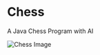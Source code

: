 # Chess
A Java Chess Program with AI

![Chess Image](https://res.cloudinary.com/ddwqqjmyo/image/upload/v1717555457/profile_pictures/yxye6hqgembo9fkao62c.png)
